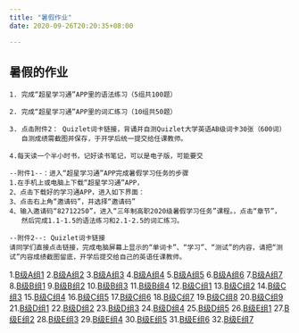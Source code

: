 ```yaml
---
title: "暑假作业"
date: 2020-09-26T20:20:35+08:00

---
```

## 暑假的作业
  
    1. 完成“超星学习通”APP里的语法练习（5组共100题）

    2. 完成“超星学习通”APP里的词汇练习（10组共50题）

    3. 点击附件2： Quizlet词卡链接，背诵并自测Quizlet大学英语AB级词卡30张（600词）
       自测成绩需截图并保存，于开学后统一提交给任课教师。

    4.每天读一个半小时书，记好读书笔记，可以是电子版，可能要交

    --附件1--：进入“超星学习通”APP完成暑假学习任务的步骤
    1.在手机上或电脑上下载“超星学习通”APP，
    2、点击下载好的学习通APP，进入如下界面：
    3、点击右上角“邀请码”，并选择“邀请码”
    4、输入邀请码“82712250”，进入“三年制高职2020级暑假学习任务”课程。，点击“章节”，
       然后完成1.1-1.5的语法练习和2.1-2.5的词汇练习。
  
    --附件2--: Quizlet词卡链接
    请同学们直接点击链接，完成电脑屏幕上显示的“单词卡”、“学习”、“测试”的内容，请把“测试”内容成绩截图留底，开学后提交给自己的英语任课教师。 

1.[B级A组1](https://quizlet.com/cn/486065661/b%E7%BA%A7a%E7%BB%841-flash-cards/)
2.[B级A组2](https://quizlet.com/cn/486067789/b%E7%BA%A7a%E7%BB%842-flash-cards)
3.[B级A组3](https://quizlet.com/cn/486088843/b%E7%BA%A7a%E7%BB%843-flash-cards/)
4.[B级A组4](https://quizlet.com/cn/486091073/b%E7%BA%A7a%E7%BB%844-flash-cards/)
5.[B级A组5](https://quizlet.com/cn/486093406/b%E7%BA%A7a%E7%BB%845-flash-cards/)
6.[B级A组6](https://quizlet.com/cn/486097424/b%E7%BA%A7a%E7%BB%846-flash-cards/)
7.[B级A组7](https://quizlet.com/cn/486100490/b%E7%BA%A7a%E7%BB%847-flash-cards/)
8.[B级B组1](https://quizlet.com/cn/475047671/b%E7%BA%A7b%E7%BB%841-flash-cards/)
9.[B级B组2](https://quizlet.com/cn/475050446/b%E7%BA%A7b%E7%BB%842-flash-cards/)
10.[B级B组3](https://quizlet.com/cn/475051089/b%E7%BA%A7b%E7%BB%843-flash-cards/)
11.[B级B组4](https://quizlet.com/cn/475051628/b%E7%BA%A7b%E7%BB%844-flash-cards/)
12.[B级C组1](https://quizlet.com/cn/516000937/b%E7%BA%A7c%E7%BB%841-flash-cards/)
13.[B级C组2](https://quizlet.com/cn/496625665/b%E7%BA%A7c%E7%BB%842-flash-cards/)
14.[B级C组3](https://quizlet.com/cn/516002676/b%E7%BA%A7c%E7%BB%843-flash-cards/)
15.[B级C组4](https://quizlet.com/cn/516003433/b%E7%BA%A7c%E7%BB%844-flash-cards/)
16.[B级C组5](https://quizlet.com/cn/516005780/b%E7%BA%A7c%E7%BB%845-flash-cards/)
17.[B级C组6](https://quizlet.com/cn/516004189/b%E7%BA%A7c%E7%BB%846-flash-cards/)
18.[B级C组7](https://quizlet.com/cn/486533363/b%E7%BA%A7c%E7%BB%847-flash-cards/)
19.[B级C组8](https://quizlet.com/cn/516006740/b%E7%BA%A7c%E7%BB%848-flash-cards/)
20.[B级C组9](https://quizlet.com/cn/516007465/b%E7%BA%A7c%E7%BB%849-flash-cards/)
21.[B级D组1](https://quizlet.com/cn/479573914/b%E7%BA%A7d%E7%BB%841-flash-cards/)
22.[B级D组2](https://quizlet.com/cn/479574735/b%E7%BA%A7d%E7%BB%842-flash-cards/)
23.[B级D组3](https://quizlet.com/cn/479575056/b%E7%BA%A7d%E7%BB%843-flash-cards/)
24.[B级D组4](https://quizlet.com/cn/479575404/b%E7%BA%A7d%E7%BB%844-flash-cards/)
25.[B级D组5](https://quizlet.com/cn/479575850/b%E7%BA%A7d%E7%BB%845-flash-cards/)
26.[B级E组1](https://quizlet.com/cn/484953037/b%E7%BA%A7e%E7%BB%841-flash-cards/)
27.[B级E组2](https://quizlet.com/cn/484956357/b%E7%BA%A7e%E7%BB%842-flash-cards/)
28.[B级E组3](https://quizlet.com/cn/484962480/b%E7%BA%A7e%E7%BB%843-flash-cards/)
29.[B级E组4](https://quizlet.com/cn/484968424/b%E7%BA%A7e%E7%BB%844-flash-cards/)
30.[B级E组5](https://quizlet.com/cn/484972239/b%E7%BA%A7e%E7%BB%845-flash-cards/)
31.[B级E组6](https://quizlet.com/cn/485341862/b%E7%BA%A7e%E7%BB%846-flash-cards/)
32.[B级E组7](https://quizlet.com/cn/485350641/b%E7%BA%A7e%E7%BB%847-flash-cards/)  
